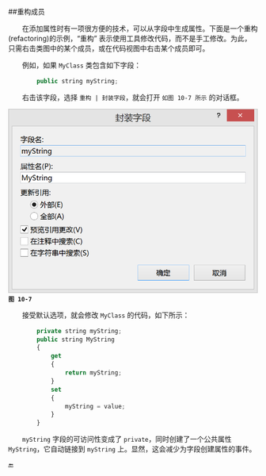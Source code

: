 ##重构成员

&emsp;&emsp;在添加属性时有一项很方便的技术，可以从字段中生成属性。下面是一个重构(refactoring)的示例，“重构” 表示使用工具修改代码，而不是手工修改。为此，只需右击类图中的某个成员，或在代码视图中右击某个成员即可。

&emsp;&emsp;例如，如果 `MyClass` 类包含如下字段：

```javascript
        public string myString;
```

&emsp;&emsp;右击该字段，选择 `重构 | 封装字段`，就会打开 `如图 10-7 所示` 的对话框。


![图 10-7](/assets/10-7.png)
**`图 10-7`**

&emsp;&emsp;接受默认选项，就会修改 `MyClass` 的代码，如下所示：

```javascript
        private string myString;
        public string MyString
        {
            get
            {
                return myString;
            }
            set
            {
                myString = value;
            }
        }
```

&emsp;&emsp;`myString` 字段的可访问性变成了 `private`，同时创建了一个公共属性 `MyString`，它自动链接到 `myString` 上。显然，这会减少为字段创建属性的事件。















🔚